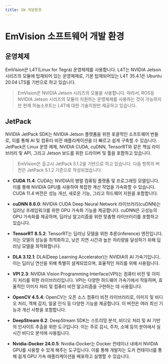 ```yaml
---
title: SW 개발환경
---
```


# EmVision 소프트웨어 개발 환경

## 운영체제

EmVision은 L4T(Linux for Tegra) 운영체제를 사용합니다. L4T는 NVIDIA Jetson 시리즈의 모듈에 탑재되어 있는 운영체제로, 기본 탑재되어있는 L4T 35.4.1은 Ubuntu 20.04 LTS를 기반으로 하고 있습니다.

> EmVision은 NVIDIA Jetson 시리즈의 모듈을 사용합니다. 따라서, ROS등 NVIDIA Jetson 시리즈의 모듈이 지원하는 운영체제를 사용하는 것이 가능하지만 현재 하늘소프트는 L4T에 대한 기술지원만 제공하고 있습니다.

## JetPack

NVIDIA JetPack SDK는 NVIDIA Jetson 플랫폼을 위한 포괄적인 소프트웨어 번들로, 이를 통해 AI 및 컴퓨터 비전 애플리케이션을 더 빠르고 쉽게 구축할 수 있습니다. JetPack은 Linux 운영 체제, NVIDIA CUDA, cuDNN, TensorRT와 같은 핵심 라이브러리 및 API, 그리고 Jetson 보드를 위한 드라이버 및 툴을 포함하고 있습니다.

> EmVision은 출고시 JetPack 5.1.2을 기반으로 하고 있습니다. 다음 항목의 버전은 JetPack 5.1.2 기준으로 작성되었습니다.

- **CUDA 11.4**: CUDA는 NVIDIA의 병렬 컴퓨팅 플랫폼 및 프로그래밍 모델입니다. 이를 통해 NVIDIA GPU를 사용하여 복잡한 계산 작업을 가속화할 수 있습니다. CUDA 11.4 버전은 성능 개선, 새로운 기능, 그리고 하드웨어 지원을 포함합니다.

- **cuDNN 8.6.0**: NVIDIA CUDA Deep Neural Network 라이브러리(cuDNN)는 딥러닝 프레임워크를 위한 GPU 가속화 기능을 제공합니다. cuDNN은 고성능의 GPU 가속화를 제공하며, 딥러닝 알고리즘을 위한 맞춤형 라이브러리를 포함하고 있습니다.

- **TensorRT 8.5.2**: TensorRT는 딥러닝 모델을 위한 추론(inference) 엔진입니다. 이는 모델의 성능을 최적화하고, 낮은 지연 시간과 높은 처리량을 달성하기 위해 딥러닝 모델을 최적화합니다.

- **DLA 3.12.1**: DLA(Deep Learning Accelerator)는 NVIDIA의 AI 가속기입니다. 이는 딥러닝 연산을 위해 특별히 설계되었으며, 효율적인 처리를 위해 사용됩니다.

- **VPI 2.3**: NVIDIA Vision Programming Interface(VPI)는 컴퓨터 비전 및 이미지 처리를 위한 라이브러리입니다. VPI는 다양한 하드웨어 가속기에서 작동하며, 효율적인 이미지 처리 및 컴퓨터 비전 알고리즘을 구현하는 데 사용됩니다.

- **OpenCV 4.5.4**: OpenCV는 오픈 소스 컴퓨터 비전 라이브러리로, 이미지 및 비디오 처리, 객체 감지, 얼굴 인식 등 다양한 기능을 제공합니다. 이 버전은 여러 최신 기능과 개선 사항을 포함합니다.

- **DeepStream 6.2**: DeepStream SDK는 스트리밍 분석, 비디오 처리 및 AI 기반의 인사이트 추출을 위한 도구입니다. 이는 주로 감시, 주차, 소매 등의 분야에서 실시간 비디오 분석에 사용됩니다.

- **Nvidia-Docker 24.0.5**: Nvidia-Docker는 Docker 컨테이너 내에서 NVIDIA GPU를 사용할 수 있게 해주는 도구입니다. 이를 통해 개발자는 도커 컨테이너를 통해 쉽게 GPU 가속 애플리케이션을 배포하고 실행할 수 있습니다.
